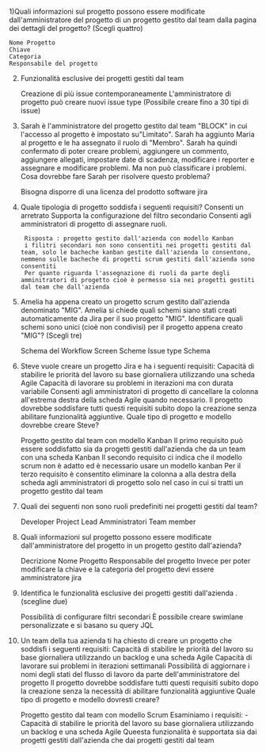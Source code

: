 1)Quali informazioni sul progetto possono essere modificate dall'amministratore del progetto di un progetto gestito      dal team dalla pagina dei dettagli del progetto? (Scegli quattro)

    Nome Progetto
    Chiave
    Categoria
    Responsabile del progetto

2) Funzionalità esclusive dei progetti gestiti dal team

    Creazione di più issue contemporaneamente
    L'amministratore di progetto può creare nuovi issue type (Possibile creare fino a 30 tipi di issue)

3)  Sarah è l'amministratore del progetto gestito dal team "BLOCK" in cui l'accesso al progetto è impostato su"Limitato".
    Sarah ha aggiunto Maria al progetto e le ha assegnato il ruolo di "Membro". Sarah ha quindi confermato di poter creare problemi, aggiungere un commento, aggiungere allegati, impostare date di scadenza, modificare i reporter e assegnare e modificare problemi. Ma non può classificare i problemi.
    Cosa dovrebbe fare Sarah per risolvere questo problema?

    Bisogna disporre di una licenza del prodotto software jira

4) Quale tipologia di progetto soddisfa i seguenti requisiti?
        Consenti un arretrato
        Supporta la configurazione del filtro secondario
        Consenti agli amministratori di progetto di assegnare ruoli.

        Risposta : progetto gestito dall'azienda con modello Kanban
        i filitri secondari non sono consentiti nei progetti gestiti dal team, solo le bacheche kanban gestite dall'azienda lo consentono, nemmeno sulle bacheche di progetti scrum gestiti dall'azienda sono consentiti
        Per quanto riguarda l'assegnazione di ruoli da parte degli amminitratori di progetto cioè è permesso sia nei progetti gestiti dal team che dall'azienda


5)  Amelia ha appena creato un progetto scrum gestito dall'azienda denominato "MIG".
    Amelia si chiede quali schemi siano stati creati automaticamente da Jira per il suo progetto "MIG".
    Identificare quali schemi sono unici (cioè non condivisi) per il progetto appena creato "MIG"? (Scegli tre)

    Schema del Workflow
    Screen Scheme
    Issue type Schema


6)  Steve vuole creare un progetto Jira e ha i seguenti requisiti:
    Capacità di stabilire le priorità del lavoro su base giornaliera utilizzando una scheda Agile
    Capacità di lavorare su problemi in iterazioni ma con durata variabile
    Consenti agli amministratori di progetto di cancellare la colonna all'estrema destra della scheda Agile quando necessario.
    Il progetto dovrebbe soddisfare tutti questi requisiti subito dopo la creazione senza abilitare funzionalità aggiuntive.
    Quale tipo di progetto e modello dovrebbe creare Steve?

    Progetto gestito dal team con modello Kanban
    Il primo requisito può essere soddisfatto sia da progetti gestiti dall'azienda che da un team con una scheda Kanban
    Il secondo requisito ci indica che il modello scrum non è adatto ed è necessario usare un modello kanban
    Per il terzo requisito è consentito eliminare la colonna a alla destra della scheda agli amministratori di progetto solo nel caso in cui si tratti un progetto gestito dal team

7) Quali dei seguenti non sono ruoli predefiniti nei progetti gestiti dal team?

    Developer
    Project Lead
    Amministratori
    Team member

8)  Quali informazioni sul progetto possono essere modificate dall'amministratore del progetto in un progetto gestito dall'azienda?

    Decrizione
    Nome Progetto
    Responsabile del progetto
    Invece per poter modificare la chiave e la categoria del progetto devi essere amministratore jira

9)  Identifica le funzionalità esclusive dei progetti gestiti dall'azienda . (scegline due)
    
    Possibilità di configurare filtri secondari
    È possibile creare swimlane personalizzate e si basano su query JQL

10) Un team della tua azienda ti ha chiesto di creare un progetto che soddisfi i seguenti requisiti:
    Capacità di stabilire le priorità del lavoro su base giornaliera utilizzando un backlog e una scheda Agile
    Capacità di lavorare sui problemi in iterazioni settimanali
    Possibilità di aggiornare i nomi degli stati del flusso di lavoro da parte dell'amministratore del progetto
    Il progetto dovrebbe soddisfare tutti questi requisiti subito dopo la creazione senza la necessità di abilitare funzionalità aggiuntive
    Quale tipo di progetto e modello dovresti creare?

    Progetto gestito dal team con modello Scrum
    Esaminiamo i requisiti:
    -Capacità di stabilire le priorità del lavoro su base giornaliera utilizzando un backlog e una scheda Agile
    Queesta funzionalità è supportata sia dai progetti gestiti dall'azienda che dai progetti gestiti dal team



















